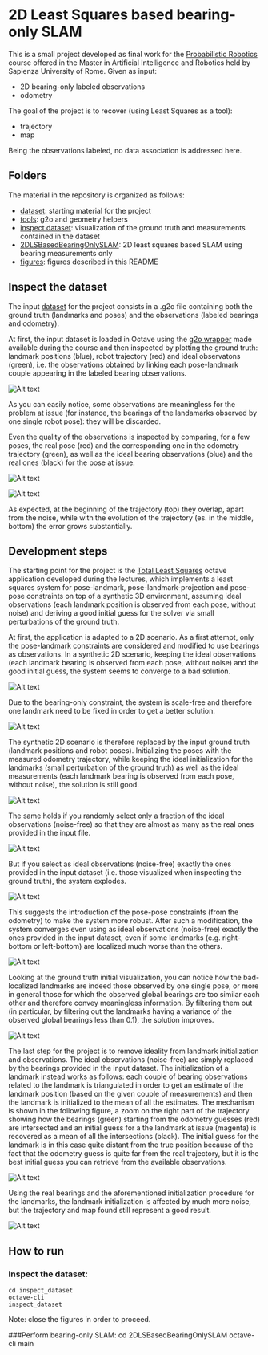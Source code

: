 # 2D Least Squares based bearing-only SLAM 

This is a small project developed as final work for the [Probabilistic Robotics](https://sites.google.com/dis.uniroma1.it/probabilistic-robotics/home) course offered in the Master in Artificial Intelligence and Robotics held by Sapienza University of Rome. Given as input: 

* 2D bearing-only labeled observations 
* odometry

The goal of the project is to recover (using Least Squares as a tool):
 
* trajectory 
* map

Being the observations labeled, no data association is addressed here.

## Folders

The material in the repository is organized as follows:

- [dataset](https://github.com/pavelVice/PR_project/tree/master/dataset): starting material for the project
- [tools](https://github.com/pavelVice/PR_project/tree/master/tools): g2o and geometry helpers
- [inspect dataset](https://github.com/pavelVice/PR_project/tree/master/inspect_dataset): visualization of the ground truth and measurements contained in the dataset
- [2DLSBasedBearingOnlySLAM](https://github.com/pavelVice/PR_project/tree/master/2DLSBasedBearingOnlySLAM): 2D least squares based SLAM using bearing measurements only 
- [figures](https://github.com/pavelVice/PR_project/tree/master/figures): figures described in this README

## Inspect the dataset

The input [dataset](https://github.com/pavelVice/PR_project/tree/master/dataset) for the project consists in a .g2o file containing both the ground truth (landmarks and poses) and the observations (labeled bearings and odometry). 

At first, the input dataset is loaded in Octave using the [g2o wrapper](https://gitlab.com/grisetti/probabilistic_robotics_2017_18/tree/master/applications/octave/tools/g2o_wrapper) made available during the course and then inspected by plotting the ground truth: landmark positions (blue), robot trajectory (red) and ideal observatons (green), i.e. the observations obtained by linking each pose-landmark couple appearing in the labeled bearing observations.
 
![Alt text](./figures/fig1.png?raw=true "")

As you can easily notice, some observations are meaningless for the problem at issue (for instance, the bearings of the landamarks observed by one single robot pose): they will be discarded. 

Even the quality of the observations is inspected by comparing, for a few poses, the real pose (red) and the corresponding one in the odometry trajectory (green), as well as the ideal bearing observations (blue) and the real ones (black) for the pose at issue.

![Alt text](./figures/fig2.png?raw=true "")

![Alt text](./figures/fig3.png?raw=true "")

As expected, at the beginning of the trajectory (top) they overlap, apart from the noise, while with the evolution of the trajectory (es. in the middle, bottom) the error grows substantially.

## Development steps

The starting point for the project is the [Total Least Squares](https://gitlab.com/grisetti/probabilistic_robotics_2018_19/tree/master/applications/octave/26_total_least_squares) octave application developed during the lectures, which implements a least squares system for pose-landmark, pose-landmark-projection and pose-pose constraints on top of a synthetic 3D environment, assuming ideal observations (each landmark position is observed from each pose, without noise) and deriving a good initial guess for the solver via small perturbations of the ground truth.

At first, the application is adapted to a 2D scenario. As a first attempt, only the pose-landmark constraints are considered and modified to use bearings as observations. In a synthetic 2D scenario, keeping the ideal observations (each landmark bearing is observed from each pose, without noise) and the good initial guess, the system seems to converge to a bad solution. 

![Alt text](./figures/fig4.png?raw=true "")

Due to the bearing-only constraint, the system is scale-free and therefore one landmark need to be fixed in order to get a better solution.

![Alt text](./figures/fig5.png?raw=true "")
  
The synthetic 2D scenario is therefore replaced by the input ground truth (landmark positions and robot poses). Initializing the poses with the measured odometry trajectory, while keeping the ideal initialization for the landmarks (small perturbation of the ground truth) as well as the ideal measurements (each landmark bearing is observed from each pose, without noise), the solution is still good.

![Alt text](./figures/fig6.png?raw=true "")

The same holds if you randomly select only a fraction of the ideal observations (noise-free) so that they are almost as many as the real ones provided in the input file.

![Alt text](./figures/fig7.png?raw=true "")

But if you select as ideal observations (noise-free) exactly the ones provided in the input dataset (i.e. those visualized when inspecting the ground truth), the system explodes.

![Alt text](./figures/fig8.png?raw=true "")


This suggests the introduction of the pose-pose constraints (from the odometry) to make the system more robust. After such a modification, the system converges even using as ideal observations (noise-free) exactly the ones provided in the input dataset, even if some landmarks (e.g. right-bottom or left-bottom) are localized much worse than the others.

![Alt text](./figures/fig9.png?raw=true "")

Looking at the ground truth initial visualization, you can notice how the bad-localized landmarks are indeed those observed by one single pose, or more in general those for which the observed global bearings are too similar each other and therefore convey meaningless information. By filtering them out (in particular, by filtering out the landmarks having a variance of the observed global bearings less than 0.1), the solution improves.  

![Alt text](./figures/fig10.png?raw=true "")

The last step for the project is to remove ideality from landmark initialization and observations. The ideal observations (noise-free) are simply replaced by the bearings provided in the input dataset. The initialization of a landmark instead works as follows: each couple of bearing observations related to the landmark is triangulated in order to get an estimate of the landmark position (based on the given couple of measurements) and then the landmark is initialized to the mean of all the estimates. The mechanism is shown in the following figure, a zoom on the right part of the trajectory showing how the bearings (green) starting from the odometry guesses (red) are intersected and an initial guess for a the landmark at issue (magenta) is recovered as a mean of all the intersections (black). The initial guess for the landmark is in this case quite distant from the true position because of the fact that the odometry guess is quite far from the real trajectory, but it is the best initial guess you can retrieve from the available observations.

![Alt text](./figures/fig11.png?raw=true "")

Using the real bearings and the aforementioned initialization procedure for the landmarks, the landmark initialization is affected by much more noise, but the trajectory and map found still represent a good result.

![Alt text](./figures/fig12.png?raw=true "")

## How to run

### Inspect the dataset:
    cd inspect_dataset
    octave-cli 
    inspect_dataset 

Note: close the figures in order to proceed.


###Perform bearing-only SLAM:
    cd 2DLSBasedBearingOnlySLAM
    octave-cli 
    main

